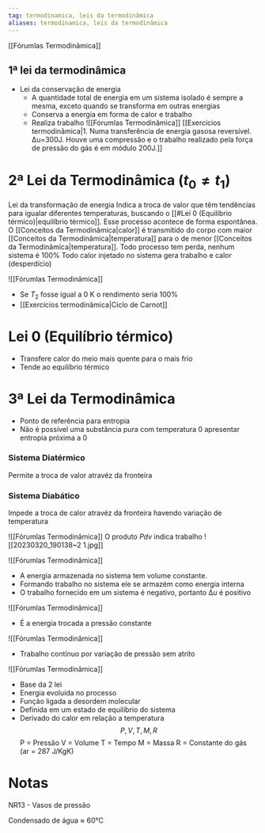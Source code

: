 ```yaml
---
tag: termodinamica, leis da termodinâmica
aliases: termodinamica, leis da termodinâmica
---
```

[[Fórumlas Termodinâmica]]

## 1ª lei da termodinâmica

- Lei da conservação de energia
    - A quantidade total de energia em um sistema isolado é sempre a mesma, exceto quando se transforma em outras energias
    - Conserva a energia em forma de calor e trabalho
    - Realiza trabalho
    ![[Fórumlas Termodinâmica]]
[[Exercícios termodinâmica|1. Numa transferência de energia gasosa reversível. ∆u=300J. Houve uma compressão e o trabalho realizado pela força de pressão do gás é em módulo 200J.]]

# 2ª Lei da Termodinâmica ($t_0 \ne t_1$)
  Lei da transformação de energia
  Indica a troca de valor que têm tendências para igualar diferentes temperaturas, buscando o [[#Lei 0 (Equilíbrio térmico)|equilíbrio térmico]]. Esse processo acontece de forma espontânea.
  O [[Conceitos da Termodinâmica|calor]] é transmitido do corpo com maior [[Conceitos da Termodinâmica|temperatura]] para o de menor [[Conceitos da Termodinâmica|temperatura]].
  Todo processo tem perda, nenhum sistema é 100%
  Todo calor injetado no sistema gera trabalho e calor (desperdício)
  
![[Fórumlas Termodinâmica]]
  
 * Se $T_2$ fosse igual a 0 K o rendimento seria 100%
 * [[Exercícios termodinâmica|Ciclo de Carnot]]

# Lei 0 (Equilíbrio térmico)
 - Transfere calor do meio mais quente para o mais frio
 - Tende ao equilíbrio térmico

# 3ª Lei da Termodinâmica
 - Ponto de referência para entropia
 - Não é possível uma substância pura com temperatura 0 apresentar entropia próxima a 0

### Sistema Diatérmico
Permite a troca de valor atravéz da fronteira 

### Sistema Diabático 
Impede a troca de calor atravéz da fronteira havendo variação de temperatura

![[Fórumlas Termodinâmica]]
O produto $Pdv$ indica trabalho 
![[20230320_190138~2 1.jpg]]

![[Fórumlas Termodinâmica]]
  
- A energia armazenada no sistema tem volume constante. 
- Formando trabalho no sistema ele se armazém como energia interna
- O trabalho fornecido em um sistema é negativo, portanto $∆u$ é positivo

![[Fórumlas Termodinâmica]]
- É a energia trocada a pressão constante

![[Fórumlas Termodinâmica]]
- Trabalho contínuo por variação de pressão sem atrito

![[Fórumlas Termodinâmica]]  
 -  Base da 2 lei
 - Energia evoluída no processo
 - Função ligada a desordem molecular
 - Definida em um estado de equilíbrio do sistema
 - Derivado do calor em relação a temperatura
 $$P, V, T, M, R$$P = Pressão
 V = Volume 
 T = Tempo
 M = Massa
 R = Constante do gás (ar = 287 J/KgK)

# Notas
NR13 - Vasos de pressão

Condensado de água ≈ 60°C 
